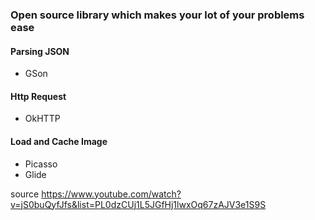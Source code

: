 ### Open source library which makes your lot of your problems ease

#### Parsing JSON 
 * GSon 
 
#### Http Request
* OkHTTP

#### Load and Cache Image
* Picasso
* Glide

source
https://www.youtube.com/watch?v=jS0buQyfJfs&list=PL0dzCUj1L5JGfHj1lwxOq67zAJV3e1S9S
